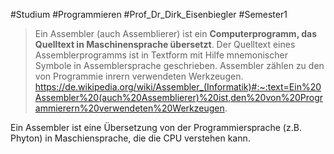 #Studium #Programmieren #Prof_Dr_Dirk_Eisenbiegler #Semester1 

> Ein Assembler (auch Assemblierer) ist ein **Computerprogramm, das Quelltext in Maschinensprache übersetzt**. Der Quelltext eines Assemblerprogramms ist in Textform mit Hilfe mnemonischer Symbole in Assemblersprache geschrieben. Assembler zählen zu den von Programmie inrern verwendeten Werkzeugen.
> https://de.wikipedia.org/wiki/Assembler_(Informatik)#:~:text=Ein%20Assembler%20(auch%20Assemblierer)%20ist,den%20von%20Programmierern%20verwendeten%20Werkzeugen.


Ein Assembler ist eine Übersetzung von der Programmiersprache (z.B. Phyton) in Maschiensprache, die die CPU verstehen kann. 